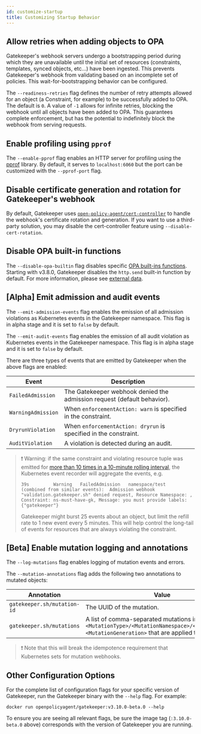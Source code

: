 ```yaml
---
id: customize-startup
title: Customizing Startup Behavior
---
```


## Allow retries when adding objects to OPA

Gatekeeper's webhook servers undergo a bootstrapping period during which they are unavailable until the initial set of resources (constraints, templates, synced objects, etc...) have been ingested. This prevents Gatekeeper's webhook from validating based on an incomplete set of policies. This wait-for-bootstrapping behavior can be configured.

The `--readiness-retries` flag defines the number of retry attempts allowed for an object (a Constraint, for example) to be successfully added to OPA.  The default is `0`.  A value of `-1` allows for infinite retries, blocking the webhook until all objects have been added to OPA.  This guarantees complete enforcement, but has the potential to indefinitely block the webhook from serving requests.

## Enable profiling using `pprof`

The `--enable-pprof` flag enables an HTTP server for profiling using the [pprof](https://pkg.go.dev/net/http/pprof) library. By default, it serves to `localhost:6060` but the port can be customized with the `--pprof-port` flag.

## Disable certificate generation and rotation for Gatekeeper's webhook

By default, Gatekeeper uses [`open-policy-agent/cert-controller`](https://github.com/open-policy-agent/cert-controller) to handle the webhook's certificate rotation and generation. If you want to use a third-party solution, you may disable the cert-controller feature using `--disable-cert-rotation`.

## Disable OPA built-in functions

The `--disable-opa-builtin` flag disables specific [OPA built-ins functions](https://www.openpolicyagent.org/docs/v0.37.2/policy-reference/#built-in-functions). Starting with v3.8.0, Gatekeeper disables the `http.send` built-in function by default. For more information, please see [external data](./externaldata.md#motivation).

## [Alpha] Emit admission and audit events

The `--emit-admission-events` flag enables the emission of all admission violations as Kubernetes events in the Gatekeeper namespace. This flag is in alpha stage and it is set to `false` by default.

The `--emit-audit-events` flag enables the emission of all audit violation as Kubernetes events in the Gatekeeper namespace. This flag is in alpha stage and it is set to `false` by default.

There are three types of events that are emitted by Gatekeeper when the above flags are enabled:

| Event              | Description                                                             |
| ------------------ | ----------------------------------------------------------------------- |
| `FailedAdmission`  | The Gatekeeper webhook denied the admission request (default behavior). |
| `WarningAdmission` | When `enforcementAction: warn` is specified in the constraint.          |
| `DryrunViolation`  | When `enforcementAction: dryrun` is specified in the constraint.        |
| `AuditViolation`   | A violation is detected during an audit.                                |

> ❗ Warning: if the same constraint and violating resource tuple was emitted for [more than 10 times in a 10-minute rolling interval](https://github.com/kubernetes/kubernetes/blob/v1.23.3/staging/src/k8s.io/client-go/tools/record/events_cache.go#L429-L438), the Kubernetes event recorder will aggregate the events, e.g.
> ```
> 39s         Warning   FailedAdmission   namespace/test      (combined from similar events):  Admission webhook "validation.gatekeeper.sh" denied request, Resource Namespace: , Constraint: ns-must-have-gk, Message: you must provide labels: {"gatekeeper"}
> ```
> Gatekeeper might burst 25 events about an object, but limit the refill rate to 1 new event every 5 minutes. This will help control the long-tail of events for resources that are always violating the constraint.

## [Beta] Enable mutation logging and annotations

The `--log-mutations` flag enables logging of mutation events and errors.

The `--mutation-annotations` flag adds the following two annotations to mutated objects:

| Annotation                  | Value                                                                                                                                                         |
| --------------------------- | ------------------------------------------------------------------------------------------------------------------------------------------------------------- |
| `gatekeeper.sh/mutation-id` | The UUID of the mutation.                                                                                                                                     |
| `gatekeeper.sh/mutations`   | A list of comma-separated mutations in the format of `<MutationType>/<MutationNamespace>/<MutationName>:<MutationGeneration>` that are applied to the object. |

> ❗ Note that this will break the idempotence requirement that Kubernetes sets for mutation webhooks.

## Other Configuration Options

For the complete list of configuration flags for your specific version of Gatekeeper, run the Gatekeeper binary with the `--help` flag. For example:

`docker run openpolicyagent/gatekeeper:v3.10.0-beta.0 --help`

To ensure you are seeing all relevant flags, be sure the image tag (`:3.10.0-beta.0` above) corresponds with the version of Gatekeeper you are running.
